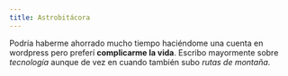 ```yaml
---
title: Astrobitácora
---
```


Podría haberme ahorrado mucho tiempo haciéndome una cuenta en wordpress pero preferí **complicarme la vida**. Escribo mayormente sobre *tecnología* aunque de vez en cuando también subo *rutas de montaña*.